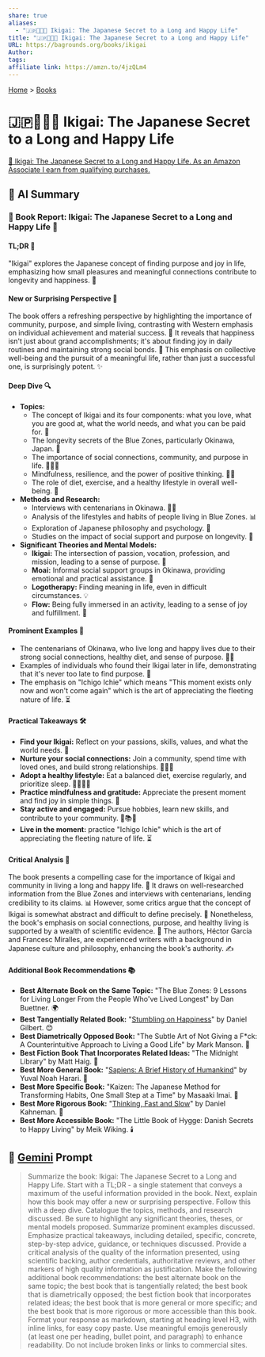 ```yaml
---
share: true
aliases:
  - "🇯🇵🔑😊💯 Ikigai: The Japanese Secret to a Long and Happy Life"
title: "🇯🇵🔑😊💯 Ikigai: The Japanese Secret to a Long and Happy Life"
URL: https://bagrounds.org/books/ikigai
Author: 
tags: 
affiliate link: https://amzn.to/4jzQLm4
---
```

[Home](../index.md) > [Books](./index.md)  
# 🇯🇵🔑😊💯 Ikigai: The Japanese Secret to a Long and Happy Life  
[🛒 Ikigai: The Japanese Secret to a Long and Happy Life. As an Amazon Associate I earn from qualifying purchases.](https://amzn.to/4jzQLm4)  
  
## 🤖 AI Summary  
### 📖 Book Report: Ikigai: The Japanese Secret to a Long and Happy Life 🌸  
  
#### TL;DR 🎯  
"Ikigai" explores the Japanese concept of finding purpose and joy in life, emphasizing how small pleasures and meaningful connections contribute to longevity and happiness. 🌟  
  
#### New or Surprising Perspective 🤔  
The book offers a refreshing perspective by highlighting the importance of community, purpose, and simple living, contrasting with Western emphasis on individual achievement and material success. 🌄 It reveals that happiness isn't just about grand accomplishments; it's about finding joy in daily routines and maintaining strong social bonds. 🤝 This emphasis on collective well-being and the pursuit of a meaningful life, rather than just a successful one, is surprisingly potent. ✨  
  
#### Deep Dive 🔍  
* **Topics:**  
    * The concept of Ikigai and its four components: what you love, what you are good at, what the world needs, and what you can be paid for. 🧭  
    * The longevity secrets of the Blue Zones, particularly Okinawa, Japan. 🗾  
    * The importance of social connections, community, and purpose in life. 🧑‍🤝‍🧑  
    * Mindfulness, resilience, and the power of positive thinking. 🧘‍♀️  
    * The role of diet, exercise, and a healthy lifestyle in overall well-being. 🥗  
* **Methods and Research:**  
    * Interviews with centenarians in Okinawa. 👵👴  
    * Analysis of the lifestyles and habits of people living in Blue Zones. 📊  
    * Exploration of Japanese philosophy and psychology. 🧠  
    * Studies on the impact of social support and purpose on longevity. 📝  
* **Significant Theories and Mental Models:**  
    * **Ikigai:** The intersection of passion, vocation, profession, and mission, leading to a sense of purpose. 🧭  
    * **Moai:** Informal social support groups in Okinawa, providing emotional and practical assistance. 🤝  
    * **Logotherapy:** Finding meaning in life, even in difficult circumstances. 💡  
    * **Flow:** Being fully immersed in an activity, leading to a sense of joy and fulfillment. 🌊  
  
#### Prominent Examples 📝  
* The centenarians of Okinawa, who live long and happy lives due to their strong social connections, healthy diet, and sense of purpose. 👵👴  
* Examples of individuals who found their Ikigai later in life, demonstrating that it's never too late to find purpose. 🚀  
* The emphasis on "Ichigo Ichie" which means "This moment exists only now and won't come again" which is the art of appreciating the fleeting nature of life. ⏳  
  
#### Practical Takeaways 🛠️  
* **Find your Ikigai:** Reflect on your passions, skills, values, and what the world needs. 🧭  
* **Nurture your social connections:** Join a community, spend time with loved ones, and build strong relationships. 🧑‍🤝‍🧑  
* **Adopt a healthy lifestyle:** Eat a balanced diet, exercise regularly, and prioritize sleep. 🥗🏋️‍♀️😴  
* **Practice mindfulness and gratitude:** Appreciate the present moment and find joy in simple things. 🙏  
* **Stay active and engaged:** Pursue hobbies, learn new skills, and contribute to your community. 🎨📚🤝  
* **Live in the moment:** practice "Ichigo Ichie" which is the art of appreciating the fleeting nature of life. ⏳  
  
#### Critical Analysis 🧐  
The book presents a compelling case for the importance of Ikigai and community in living a long and happy life. 🌟 It draws on well-researched information from the Blue Zones and interviews with centenarians, lending credibility to its claims. 📊 However, some critics argue that the concept of Ikigai is somewhat abstract and difficult to define precisely. 🧐 Nonetheless, the book's emphasis on social connections, purpose, and healthy living is supported by a wealth of scientific evidence. 📝 The authors, Héctor García and Francesc Miralles, are experienced writers with a background in Japanese culture and philosophy, enhancing the book's authority. ✍️  
  
#### Additional Book Recommendations 📚  
* **Best Alternate Book on the Same Topic:** "The Blue Zones: 9 Lessons for Living Longer From the People Who've Lived Longest" by Dan Buettner. 🌍  
* **Best Tangentially Related Book:** "[Stumbling on Happiness](./stumbling-on-happiness.md)" by Daniel Gilbert. 😊  
* **Best Diametrically Opposed Book:** "The Subtle Art of Not Giving a F*ck: A Counterintuitive Approach to Living a Good Life" by Mark Manson. 🖕  
* **Best Fiction Book That Incorporates Related Ideas:** "The Midnight Library" by Matt Haig. 🌌  
* **Best More General Book:** "[Sapiens: A Brief History of Humankind](./sapiens-a-brief-history-of-humankind.md)" by Yuval Noah Harari. 📜  
* **Best More Specific Book:** "Kaizen: The Japanese Method for Transforming Habits, One Small Step at a Time" by Masaaki Imai. 👣  
* **Best More Rigorous Book:** "[Thinking, Fast and Slow](./thinking-fast-and-slow.md)" by Daniel Kahneman. 🧠  
* **Best More Accessible Book:** "The Little Book of Hygge: Danish Secrets to Happy Living" by Meik Wiking. 🕯️  
  
## 💬 [Gemini](https://gemini.google.com) Prompt  
> Summarize the book: Ikigai: The Japanese Secret to a Long and Happy Life. Start with a TL;DR - a single statement that conveys a maximum of the useful information provided in the book. Next, explain how this book may offer a new or surprising perspective. Follow this with a deep dive. Catalogue the topics, methods, and research discussed. Be sure to highlight any significant theories, theses, or mental models proposed. Summarize prominent examples discussed. Emphasize practical takeaways, including detailed, specific, concrete, step-by-step advice, guidance, or techniques discussed. Provide a critical analysis of the quality of the information presented, using scientific backing, author credentials, authoritative reviews, and other markers of high quality information as justification. Make the following additional book recommendations: the best alternate book on the same topic; the best book that is tangentially related; the best book that is diametrically opposed; the best fiction book that incorporates related ideas; the best book that is more general or more specific; and the best book that is more rigorous or more accessible than this book. Format your response as markdown, starting at heading level H3, with inline links, for easy copy paste. Use meaningful emojis generously (at least one per heading, bullet point, and paragraph) to enhance readability. Do not include broken links or links to commercial sites.